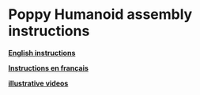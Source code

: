 # Poppy Humanoid assembly instructions

[**English instructions**](en/assemblyGuide.md)

[**Instructions en français**](fr/guideAssemblage.md)

[**illustrative videos**](https://www.youtube.com/watch?v=SUlM_mE3plc&list=PL8wg9_Kkof8wwqgfFu0iCij73C-4gt95x)



